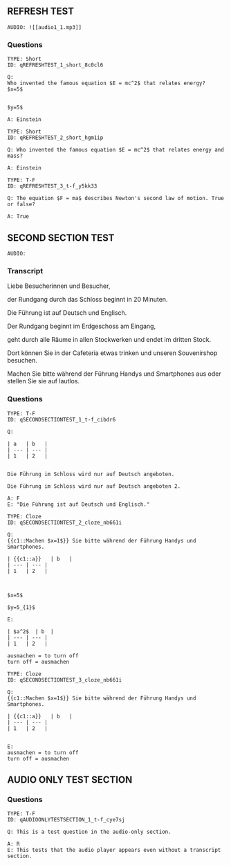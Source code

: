 ## REFRESH TEST

```
AUDIO: ![[audio1_1.mp3]]
```

### Questions

````ad-question
TYPE: Short
ID: qREFRESHTEST_1_short_8c0cl6

Q: 
Who invented the famous equation $E = mc^2$ that relates energy?
$x=5$


$y=5$

A: Einstein
````

````ad-question
TYPE: Short
ID: qREFRESHTEST_2_short_hgm1ip

Q: Who invented the famous equation $E = mc^2$ that relates energy and mass?

A: Einstein

````

````ad-question
TYPE: T-F
ID: qREFRESHTEST_3_t-f_y5kk33

Q: The equation $F = ma$ describes Newton's second law of motion. True or false?

A: True

````

## SECOND SECTION TEST

```
AUDIO:
```

### Transcript

Liebe Besucherinnen und Besucher,

der Rundgang durch das Schloss beginnt in 20 Minuten.

Die Führung ist auf Deutsch und Englisch.

Der Rundgang beginnt im Erdgeschoss am Eingang,

geht durch alle Räume in allen Stockwerken und endet im dritten Stock.

Dort können Sie in der Cafeteria etwas trinken und unseren Souvenirshop besuchen.

Machen Sie bitte während der Führung Handys und Smartphones aus oder stellen Sie sie auf lautlos.

### Questions

````ad-question
TYPE: T-F
ID: qSECONDSECTIONTEST_1_t-f_cibdr6

Q: 

| a   | b   |
| --- | --- |
| 1   | 2   |


Die Führung im Schloss wird nur auf Deutsch angeboten.

Die Führung im Schloss wird nur auf Deutsch angeboten 2.

A: F
E: "Die Führung ist auf Deutsch und Englisch."
````

````ad-question
TYPE: Cloze
ID: qSECONDSECTIONTEST_2_cloze_nb661i

Q: 
{{c1::Machen $x=1$}} Sie bitte während der Führung Handys und Smartphones.

| {{c1::a}}   | b   |
| --- | --- |
| 1   | 2   |



$x=5$

$y=5_{1}$

E:

| $a^2$  | b  |
| --- | --- |
| 1   | 2   |

ausmachen = to turn off
turn off = ausmachen

````

````ad-question
TYPE: Cloze
ID: qSECONDSECTIONTEST_3_cloze_nb661i

Q: 
{{c1::Machen $x=1$}} Sie bitte während der Führung Handys und Smartphones.

| {{c1::a}}   | b   |
| --- | --- |
| 1   | 2   |


E:
ausmachen = to turn off
turn off = ausmachen

````

## AUDIO ONLY TEST SECTION

### Questions

````ad-question
TYPE: T-F
ID: qAUDIOONLYTESTSECTION_1_t-f_cye7sj

Q: This is a test question in the audio-only section.

A: R
E: This tests that the audio player appears even without a transcript section.

````